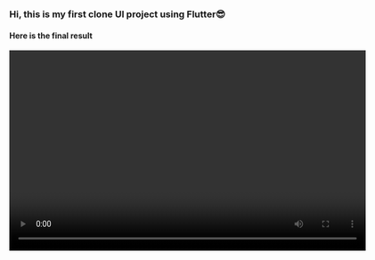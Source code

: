 <h3>Hi, this is my first clone UI project using Flutter😎</h3>
<h4>Here is the final result</h4>
<video controls width="640" height="360">
<img src="assets/images/result1" alt="" srcset="">
<img src="assets/images/result2" alt="" srcset="">
<p>I am using the Gojek application here and cloning the homepage. I created this with references from YouTube and Figma</p>
